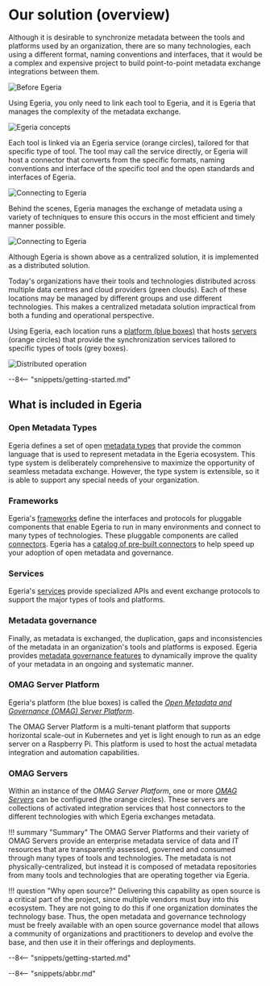 <!-- SPDX-License-Identifier: CC-BY-4.0 -->
<!-- Copyright Contributors to the Egeria project. -->

# Our solution (overview)

Although it is desirable to synchronize metadata between the tools and platforms used by an organization, there are so many technologies, each using a different format, naming conventions and interfaces, that it would be a complex and expensive project to build point-to-point metadata exchange integrations between them.

![Before Egeria](before-egeria.svg)

Using Egeria, you only need to link each tool to Egeria, and it is Egeria that manages the complexity of the metadata exchange.

![Egeria concepts](egeria-concept.svg)

Each tool is linked via an Egeria service (orange circles), tailored for that specific type of tool.  The tool may call the service directly, or Egeria will host a connector that converts from the specific formats, naming conventions and interface of the specific tool and the open standards and interfaces of Egeria.

![Connecting to Egeria](connecting-to-egeria.svg)

Behind the scenes, Egeria manages the exchange of metadata using a variety of techniques to ensure this occurs in the most efficient and timely manner possible.

![Connecting to Egeria](egeria-exchange.svg)

Although Egeria is shown above as a centralized solution, it is implemented as a distributed solution.
 
Today's organizations have their tools and technologies distributed across multiple data centres and cloud providers (green clouds). Each of these locations may be managed by different groups and use different technologies.  This makes a centralized metadata solution impractical from both a funding and operational perspective.

Using Egeria, each location runs a [platform (blue boxes)](/concepts/omag_server_platform) that hosts [servers](/concepts/omag_server) (orange circles) that provide the synchronization services tailored to specific types of tools (grey boxes).

![Distributed operation](egeria-distributed-operation.svg)

--8<-- "snippets/getting-started.md"

## What is included in Egeria

### Open Metadata Types

Egeria defines a set of open [metadata types](/types) that provide the common language that is used to represent metadata in the Egeria ecosystem.  This type system is deliberately comprehensive to maximize the opportunity of seamless metadata exchange.  However, the type system is extensible, so it is able to support any special needs of your organization.

### Frameworks

Egeria's [frameworks](/frameworks) define the interfaces and protocols for pluggable components that enable Egeria to run in many environments and connect to many types of technologies. These pluggable components are called [connectors](/concepts/connector).  Egeria has a [catalog of pre-built connectors](/connectors) to help speed up your adoption of open metadata and governance.

### Services

Egeria's [services](/services) provide specialized APIs and event exchange protocols to support the major types of tools and platforms.

### Metadata governance

Finally, as metadata is exchanged, the duplication, gaps and inconsistencies of the metadata in an organization's tools and platforms is exposed.  Egeria provides [metadata governance features](/features) to dynamically improve the quality of your metadata in an ongoing and systematic manner.

### OMAG Server Platform

Egeria's platform (the blue boxes) is called the [*Open Metadata and Governance (OMAG) Server Platform*](/concepts/omag-server-platform).

The OMAG Server Platform is a multi-tenant platform that supports horizontal scale-out in Kubernetes and yet is light enough to run as an edge server on a Raspberry Pi. This platform is used to host the actual metadata integration and automation capabilities.

### OMAG Servers

Within an instance of the *OMAG Server Platform*, one or more [*OMAG Servers*](/concepts/omag-server) can be configured (the orange circles). These servers are collections of activated integration services that host connectors to the different technologies with which Egeria exchanges metadata.

!!! summary "Summary"
    The OMAG Server Platforms and their variety of OMAG Servers provide an enterprise metadata service of data and IT resources that are transparently assessed, governed and consumed through many types of tools and technologies. The metadata is not physically-centralized, but instead it is composed of metadata repositories from many tools and technologies that are operating together via Egeria.

!!! question "Why open source?"
    Delivering this capability as open source is a critical part of the project, since multiple vendors must buy into this ecosystem. They are not going to do this if one organization dominates the technology base. Thus, the open metadata and governance technology must be freely available with an open source governance model that allows a community of organizations and practitioners to develop and evolve the base, and then use it in their offerings and deployments.

--8<-- "snippets/getting-started.md"

--8<-- "snippets/abbr.md"
